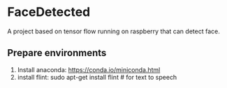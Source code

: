 # FaceDetected
A project based on tensor flow running on raspberry that can detect face.

## Prepare environments
1. Install anaconda:
  https://conda.io/miniconda.html
2. install flint:
  sudo apt-get install flint # for text to speech
